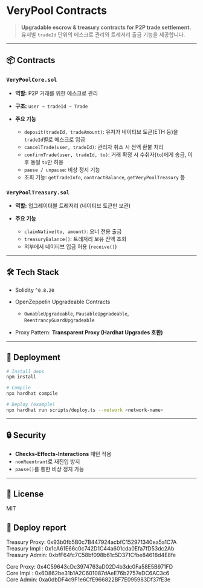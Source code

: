 # VeryPool Contracts

> **Upgradable escrow & treasury contracts for P2P trade settlement.**
> 유저별 `tradeId` 단위의 에스크로 관리와 트레저리 출금 기능을 제공합니다.

---

## 📦 Contracts

### `VeryPoolCore.sol`

* **역할:** P2P 거래를 위한 에스크로 관리
* **구조:** `user → tradeId → Trade`
* **주요 기능**

  * `deposit(tradeId, tradeAmount)`:
    유저가 네이티브 토큰(ETH 등)을 `tradeId`별로 에스크로 입금
  * `cancelTrade(user, tradeId)`:
    관리자 취소 시 전액 환불 처리
  * `confirmTrade(user, tradeId, to)`:
    거래 확정 시 수취자(`to`)에게 송금, 이후 동일 `to`만 허용
  * `pause / unpause`:
    비상 정지 기능
  * 조회 기능: `getTradeInfo`, `contractBalance`, `getVeryPoolTreasury` 등

### `VeryPoolTreasury.sol`

* **역할:** 업그레이더블 트레저리 (네이티브 토큰만 보관)
* **주요 기능**

  * `claimNative(to, amount)`:
    오너 전용 출금
  * `treasuryBalance()`:
    트레저리 보유 잔액 조회
  * 외부에서 네이티브 입금 허용 (`receive()`)

---

## 🛠️ Tech Stack

* Solidity `^0.8.20`
* OpenZeppelin Upgradeable Contracts

  * `OwnableUpgradeable`, `PausableUpgradeable`, `ReentrancyGuardUpgradeable`
* Proxy Pattern: **Transparent Proxy (Hardhat Upgrades 호환)**

---

## 🚀 Deployment

```bash
# Install deps
npm install

# Compile
npx hardhat compile

# Deploy (example)
npx hardhat run scripts/deploy.ts --network <network-name>
```

---

## 🔒 Security

* **Checks-Effects-Interactions** 패턴 적용
* `nonReentrant`로 재진입 방지
* `pause()`를 통한 비상 정지 가능

---

## 📜 License

MIT

## 📂 Deploy report  
Treasury Proxy: 0x93b0fb5B0c7B447924acbfC152971340ea5a1C7A   
Treasury Impl : 0x1cA61E66c0c742D1C44a601cda0Efa7fD53dc2Ab   
Treasury Admin: 0xbfF64fc7C58bf098b61c5D371Cfbe84618d4E8fe   
   
Core Proxy: 0x4C59643cDc3974763aD02D4b3dc0Fa58E5B971FD   
Core Impl : 0x6D862be31b1A2C601087dAeE76b2757eDC6AC3c6   
Core Admin: 0xa0dbDF4c9F1e6CfE966822BF7E095983Df37fE3e   
